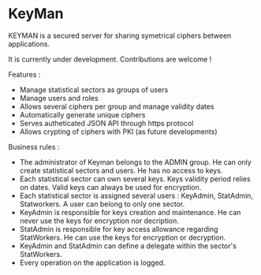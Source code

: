 # KeyMan
KEYMAN is a secured server for sharing symetrical ciphers between applications. 


It is currently under development. Contributions are welcome !


Features :

 * Manage statistical sectors as groups of users 
 * Manage users and roles
 * Allows several ciphers per group and manage validity dates
 * Automatically generate unique ciphers
 * Serves autheticated JSON API through https protocol
 * Allows crypting of ciphers with PKI (as future developments)

Business rules :

 * The administrator of Keyman belongs to the ADMIN group. He can only create statistical sectors and users. He has no access to keys.
 * Each statistical sector can own several keys. Keys validity period relies on dates. Valid keys can always be used for encryption.
 * Each statistical sector is assigned several users : KeyAdmin, StatAdmin, Statworkers. A user can belong to only one sector.
 * KeyAdmin is responsible for keys creation and maintenance. He can never use the keys for encryption nor decription.
 * StatAdmin is responsible for key access allowance regarding StatWorkers. He can use the keys for encryption or decryption.
 * KeyAdmin and StatAdmin can define a delegate within the sector's StatWorkers.
 * Every operation on the application is logged.



